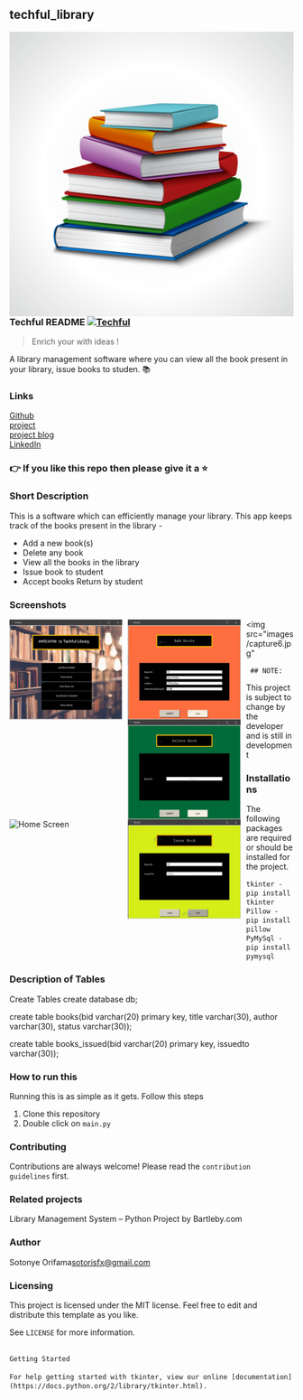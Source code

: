 ##  techful_library

<img src="icon.png" align="right" />

### Techful README [![Techful](https://cdn.jsdelivr.net/gh/sindresorhus/awesome@d7305f38d29fed78fa85652e3a63e154dd8e8829/media/badge.svg)](https://github.com/sindresorhus/awesome#readme)
> Enrich your with ideas !

A library management software where you can view all the book present in your library, issue books to studen. 📚

### Links

[Github](https://github.com/sotoriz)       
[project](https://sotoriz.github.com/landing.html)              
[project blog](https://medium.com/)       
[LinkedIn](https://https://www.linkedin.com/in/sotonye-orifama-6520bab0)
                
### 👉 If you like this repo then please give it a ⭐️

### Short Description
This is a software which can efficiently manage your library. This app keeps track of the books present in the library -

* Add a new book(s)
* Delete any book
* View all the books in the library
* Issue book to student
* Accept books Return by student 

###  Screenshots

<img src="images/capture1.jpg"
     alt="Homecaptures  Screen"
     style="float: left; margin-right: 10px;"
     width="200"/> <img src="images/capture2.jpg"
     alt="Home Screen"
     style="float: left; margin-right: 10px;"
     width="200"/> <img src="images/capture3.jpg"
     alt="Home Screen"
     style="float: left; margin-right: 10px;"
     width="200"/> <img src="images/iapture4.jpg"
     alt="Home Screen"
     style="float: left; margin-right: 10px;"
     width="200"/> <img src="images/capture5.jpg"
     alt="Home Screen"
     style="float: left; margin-right: 10px;"
     width="200"/> <img src="images/capture6.jpg"


     ## NOTE:
This project is subject to change by the developer and is still in development

### Installations
The following packages are required or should be installed for the project.

	tkinter - pip install tkinter
	Pillow - pip install pillow
	PyMySql - pip install pymysql

### Description of Tables

   Create Tables
   create database db;

create table books(bid varchar(20) primary key, title varchar(30), author varchar(30), status varchar(30));

create table books_issued(bid varchar(20) primary key, issuedto varchar(30));

### How to run this

Running this is as simple as it gets. Follow this steps
1. Clone this repository
2. Double click on `main.py`

###  Contributing

Contributions are always welcome! Please read the `contribution guidelines` first.

###  Related projects

Library Management System – Python Project by Bartleby.com

### Author

Sotonye Orifama<sotorisfx@gmail.com>

### Licensing

This project is licensed under the MIT license. Feel free to edit and distribute this template as you like.

See `LICENSE` for more information.

```Copyright 2023 sotonye orifama

Getting Started

For help getting started with tkinter, view our online [documentation](https://docs.python.org/2/library/tkinter.html).
